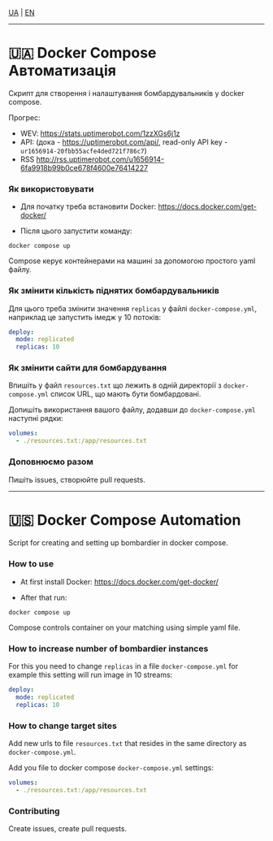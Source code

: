 [UA](#-docker-compose-автоматизація) | [EN](#-docker-compose-automation)

---

# 🇺🇦 Docker Compose Автоматизація

Скрипт для створення і налаштування бомбардувальників у docker compose.

Прогрес:

- WEV: https://stats.uptimerobot.com/1zzXGs6j1z
- API: (дока - https://uptimerobot.com/api/, read-only API key - `ur1656914-20fbb55acfe4ded721f786c7`)
- RSS http://rss.uptimerobot.com/u1656914-6fa9918b99b0ce678f4600e76414227

### Як використовувати

- Для початку треба встановити Docker: https://docs.docker.com/get-docker/

- Після цього запустити команду:

```shell
docker compose up
```

Compose керує контейнерами на машині за допомогою простого yaml файлу.

### Як змінити кількість піднятих бомбардувальників

Для цього треба змінити значення `replicas` у файлі `docker-compose.yml`, наприклад це запустить імедж у 10 потоків:

```yaml
deploy:
  mode: replicated
  replicas: 10
```

### Як змінити сайти для бомбардування

Впишіть у файл `resources.txt` що лежить в одній директорії з `docker-compose.yml` список URL, що мають бути бомбардовані.

Допишіть використання вашого файлу, додавши до `docker-compose.yml` наступні рядки:

```yaml
volumes:
  - ./resources.txt:/app/resources.txt
```

### Доповнюємо разом

Пишіть issues, створюйте pull requests.

---

# 🇺🇸 Docker Compose Automation

Script for creating and setting up bombardier in docker compose.

### How to use

- At first install Docker: https://docs.docker.com/get-docker/

- After that run:

```shell
docker compose up
```

Compose controls container on your matching using simple yaml file.

### How to increase number of bombardier instances

For this you need to change `replicas` in a file `docker-compose.yml`
for example this setting will run image in 10 streams:

```yaml
deploy:
  mode: replicated
  replicas: 10
```

### How to change target sites

Add new urls to file `resources.txt` that resides in the same directory as `docker-compose.yml`.


Add you file to docker compose `docker-compose.yml` settings:
```yaml
volumes:
  - ./resources.txt:/app/resources.txt
```

### Contributing

Create issues, create pull requests.
